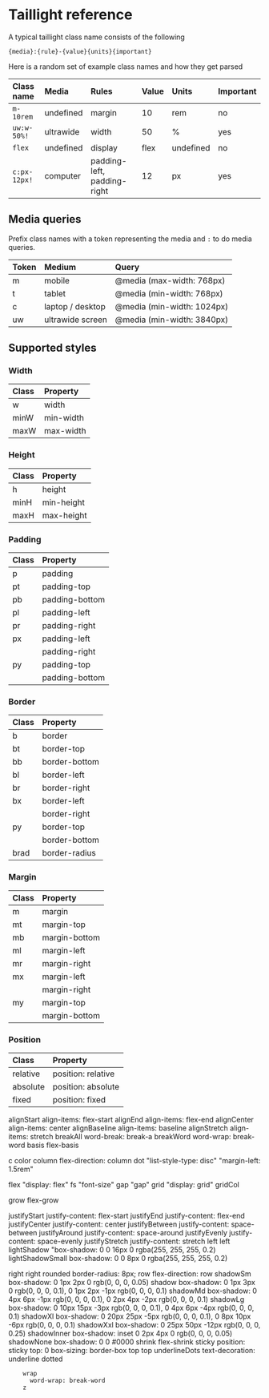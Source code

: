 # Taillight reference

A typical taillight class name consists of the following
```
{media}:{rule}-{value}{units}{important}
```
Here is a random set of example class names and how they get parsed

| Class name   | Media     | Rules                       | Value | Units     | Important |
|:-------------|:----------|:----------------------------|:------|:----------|:----------|
| `m-10rem`    | undefined | margin                      | 10    | rem       | no        |
| `uw:w-50%!`  | ultrawide | width                       | 50    | %         | yes       |
| `flex`       | undefined | display                     | flex  | undefined | no        |
| `c:px-12px!` | computer  | padding-left, padding-right | 12    | px        | yes       |

## Media queries

Prefix class names with a token representing the media and `:` to do media queries. 

| Token | Medium             | Query                      |
|:------|:-------------------|:---------------------------|
| m     | mobile             | @media (max-width: 768px)  |
| t     | tablet             | @media (min-width: 768px)  |
| c     | laptop / desktop   | @media (min-width: 1024px) |
| uw    | ultrawide screen   | @media (min-width: 3840px) |

## Supported styles

### Width

| Class  | Property   |
|:------ |:-----------|
| w      | width      |
| minW   | min-width  |
| maxW   | max-width  |

### Height

| Class  | Property    |
|:------ |:------------|
| h      | height      |
| minH   | min-height  |
| maxH   | max-height  |

### Padding

| Class  | Property       |
|:------ |:---------------|
| p      | padding        |
| pt     | padding-top    |
| pb     | padding-bottom |
| pl     | padding-left   |
| pr     | padding-right  |
| px     | padding-left   |
|        | padding-right  |
| py     | padding-top    |
|        | padding-bottom |

### Border

| Class  | Property      |
|:------ |:--------------|
| b      | border        |
| bt     | border-top    |
| bb     | border-bottom |
| bl     | border-left   |
| br     | border-right  |
| bx     | border-left   |
|        | border-right  |
| py     | border-top    |
|        | border-bottom |
| brad   | border-radius |

### Margin

| Class  | Property      |
|:------ |:--------------|
| m      | margin        |
| mt     | margin-top    |
| mb     | margin-bottom |
| ml     | margin-left   |
| mr     | margin-right  |
| mx     | margin-left   |
|        | margin-right  |
| my     | margin-top    |
|        | margin-bottom |

### Position

| Class    | Property           |
|:---------|:-------------------|
| relative | position: relative |
| absolute | position: absolute |
| fixed    | position: fixed    |


alignStart
  align-items: flex-start
alignEnd
  align-items: flex-end
alignCenter
  align-items: center
alignBaseline
  align-items: baseline
alignStretch
  align-items: stretch
breakAll
  word-break: break-a
breakWord
  word-wrap: break-word
basis
  flex-basis

c
  color
column
  flex-direction: column
dot
  "list-style-type: disc"
  "margin-left: 1.5rem"

flex
  "display: flex"
fs
  "font-size"
gap
  "gap"
grid
  "display: grid"
gridCol
  
grow
flex-grow

justifyStart
justify-content: flex-start
justifyEnd
justify-content: flex-end
justifyCenter
justify-content: center
justifyBetween
justify-content: space-between
justifyAround
justify-content: space-around
justifyEvenly
justify-content: space-evenly
justifyStretch
justify-content: stretch
left
left
lightShadow
  "box-shadow: 0 0 16px 0 rgba(255, 255, 255, 0.2)
lightShadowSmall
  box-shadow: 0 0 8px 0 rgba(255, 255, 255, 0.2)

right
          right
rounded
          border-radius: 8px;
row
          flex-direction: row
shadowSm
          box-shadow: 0 1px 2px 0 rgb(0, 0, 0, 0.05)
shadow
          box-shadow: 0 1px 3px 0 rgb(0, 0, 0, 0.1), 0 1px 2px -1px rgb(0, 0, 0, 0.1)
shadowMd
          box-shadow: 0 4px 6px -1px rgb(0, 0, 0, 0.1), 0 2px 4px -2px rgb(0, 0, 0, 0.1)
shadowLg
          box-shadow: 0 10px 15px -3px rgb(0, 0, 0, 0.1), 0 4px 6px -4px rgb(0, 0, 0, 0.1)
shadowXl
          box-shadow: 0 20px 25px -5px rgb(0, 0, 0, 0.1), 0 8px 10px -6px rgb(0, 0, 0, 0.1)
shadowXxl
          box-shadow: 0 25px 50px -12px rgb(0, 0, 0, 0.25)
shadowInner
          box-shadow: inset 0 2px 4px 0 rgb(0, 0, 0, 0.05)
shadowNone
          box-shadow: 0 0 #0000
shrink
          flex-shrink
sticky
          position: sticky
          top: 0
          box-sizing: border-box
top
          top
        underlineDots
          text-decoration: underline dotted

        wrap
          word-wrap: break-word
        z